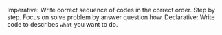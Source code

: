 
Imperative:  Write correct sequence of codes in the correct order. Step by step. Focus on solve problem by answer question how.
Declarative: Write code to describes `what`  you want to do.
